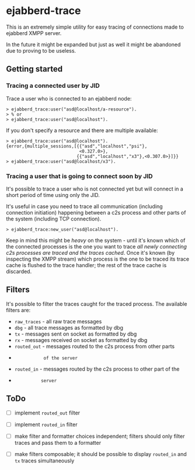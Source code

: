 # ejabberd-trace

This is an extremely simple utility for easy tracing of connections made
to ejabberd XMPP server.

In the future it might be expanded but just as well it might be abandoned
due to proving to be useless.

## Getting started

### Tracing a connected user by JID

Trace a user who is connected to an ejabberd node:

    > ejabberd_trace:user("asd@localhost/a-resource").
    > % or
    > ejabberd_trace:user("asd@localhost").

If you don't specify a resource and there are multiple available:

    > ejabberd_trace:user("asd@localhost").
    {error,{multiple_sessions,[{{"asd","localhost","psi"},
                                <0.327.0>},
                               {{"asd","localhost","x3"},<0.307.0>}]}}
    > ejabberd_trace:user("asd@localhost/x3").

### Tracing a user that is going to connect soon by JID

It's possible to trace a user who is not connected yet
but will connect in a short period of time using only the JID.

It's useful in case you need to trace all communication
(including connection initiation) happening between a c2s process
and other parts of the system (including TCP connection).

    > ejabberd_trace:new_user("asd@localhost").

Keep in mind this might be *heavy* on the system - until it's known which of
the connected processes is the one you want to trace *all newly connecting
c2s processes are traced and the traces cached*.
Once it's known (by inspecting the XMPP stream) which process is the one
to be traced its trace cache is flushed to the trace handler; the rest of
the trace cache is discarded.

## Filters

It's possible to filter the traces caught for the traced process.
The available filters are:

- `raw_traces` - all raw trace messages
- `dbg` - all trace messages as formatted by dbg
- `tx` - messages sent on socket as formatted by dbg
- `rx` - messages received on socket as formatted by dbg
- `routed_out` - messages routed to the c2s process from other parts
-                of the server
- `routed_in` - messages routed by the c2s process to other part of the
-               server

## ToDo

- [ ] implement `routed_out` filter

- [ ] implement `routed_in` filter

- [ ] make filter and formatter choices independent;
      filters should only filter traces and pass them to a formatter

- [ ] make filters composable;
      it should be possible to display `routed_in` and `tx` traces
      simultaneously

